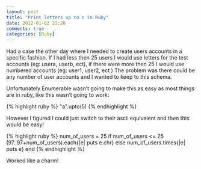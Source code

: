 ```yaml
---
layout: post
title: "Print letters up to n in Ruby"
date: 2012-01-02 22:20
comments: true
categories: [Ruby]
---
```


Had a case the other day where I needed to create users accounts in a specific fashion. If I had less then 25 users I would use letters for the test accounts (eg: usera, userb, ect), if there were more then 25 I would use numbered accounts (eg: user1, user2, ect ) The problem was there could be any number of user accounts and I wanted to keep to this schema.

Unfortunately Enumerable wasn’t going to make this as easy as most things are in ruby, like this wasn’t going to work:

{% highlight ruby %}
"a".upto(5)
{% endhighlight %}

However I figured I could just switch to their ascii equivalent and then this would be easy!

{% highlight ruby %}
num_of_users = 25
if num_of_users <= 25
  (97..97+num_of_users).each{|e| puts e.chr}
else
  num_of_users.times{|e| puts e}
end
{% endhighlight %}

Worked like a charm!

